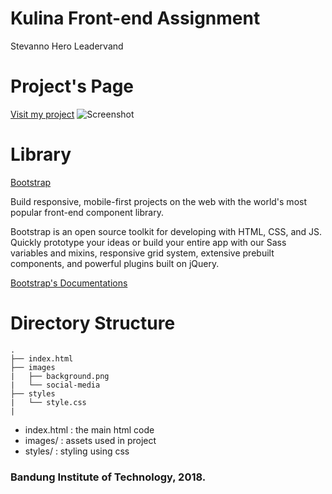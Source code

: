 # Kulina Front-end Assignment
Stevanno Hero Leadervand

# Project's Page
[Visit my project](https://stevannohero.github.io/kulina-frontend/)
![Screenshot](images/ss.png)

# Library
[Bootstrap](https://www.google.com)

Build responsive, mobile-first projects on the web with the world's most popular front-end component library.

Bootstrap is an open source toolkit for developing with HTML, CSS, and JS. Quickly prototype your ideas or build your entire app with our Sass variables and mixins, responsive grid system, extensive prebuilt components, and powerful plugins built on jQuery.

[Bootstrap's Documentations](https://getbootstrap.com/docs/4.1/getting-started/introduction/)

# Directory Structure
```
.
├── index.html
├── images
|   ├── background.png
|   └── social-media
├── styles
|   └── style.css
|
```

- index.html : the main html code
- images/ : assets used in project
- styles/ : styling using css

### Bandung Institute of Technology, 2018.